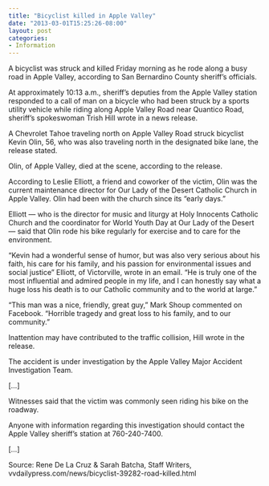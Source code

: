 ```yaml
---
title: "Bicyclist killed in Apple Valley"
date: "2013-03-01T15:25:26-08:00"
layout: post
categories:
- Information
---
```


A bicyclist was struck and killed Friday morning as he rode along a busy road in Apple Valley, according to San Bernardino County sheriff’s officials.  
  
At approximately 10:13 a.m., sheriff’s deputies from the Apple Valley station responded to a call of man on a bicycle who had been struck by a sports utility vehicle while riding along Apple Valley Road near Quantico Road, sheriff’s spokeswoman Trish Hill wrote in a news release.

A Chevrolet Tahoe traveling north on Apple Valley Road struck bicyclist Kevin Olin, 56, who was also traveling north in the designated bike lane, the release stated.

Olin, of Apple Valley, died at the scene, according to the release.

According to Leslie Elliott, a friend and coworker of the victim, Olin was the current maintenance director for Our Lady of the Desert Catholic Church in Apple Valley. Olin had been with the church since its “early days.”

Elliott — who is the director for music and liturgy at Holy Innocents Catholic Church and the coordinator for World Youth Day at Our Lady of the Desert — said that Olin rode his bike regularly for exercise and to care for the environment.

“Kevin had a wonderful sense of humor, but was also very serious about his faith, his care for his family, and his passion for environmental issues and social justice” Elliott, of Victorville, wrote in an email. “He is truly one of the most influential and admired people in my life, and I can honestly say what a huge loss his death is to our Catholic community and to the world at large.”

“This man was a nice, friendly, great guy,” Mark Shoup commented on Facebook. “Horrible tragedy and great loss to his family, and to our community.”

Inattention may have contributed to the traffic collision, Hill wrote in the release.

The accident is under investigation by the Apple Valley Major Accident Investigation Team.

\[…\]

Witnesses said that the victim was commonly seen riding his bike on the roadway.

Anyone with information regarding this investigation should contact the Apple Valley sheriff’s station at 760-240-7400.

\[…\]

Source: Rene De La Cruz &amp; Sarah Batcha, Staff Writers, vvdailypress.com/news/bicyclist-39282-road-killed.html